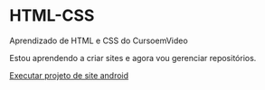 # HTML-CSS
 Aprendizado de HTML e CSS do CursoemVideo

 Estou aprendendo a criar sites e agora vou gerenciar repositórios.


 <a href="https://wevertonseixas.github.io/HTML-CSS/desafios/modulo-02/d010/--Site--/index.html"> Executar projeto de site android </a>
